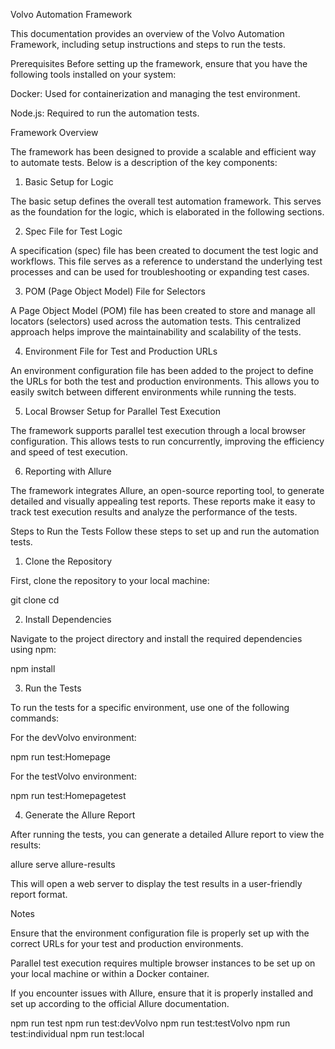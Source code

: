 Volvo Automation Framework

This documentation provides an overview of the Volvo Automation Framework, including setup instructions and steps to run the tests.

Prerequisites
Before setting up the framework, ensure that you have the following tools installed on your system:

Docker: Used for containerization and managing the test environment.

Node.js: Required to run the automation tests.

Framework Overview

The framework has been designed to provide a scalable and efficient way to automate tests. Below is a description of the key components:

1. Basic Setup for Logic
   
The basic setup defines the overall test automation framework. This serves as the foundation for the logic, which is elaborated in the following sections.

2. Spec File for Test Logic
   
A specification (spec) file has been created to document the test logic and workflows. This file serves as a reference to understand the underlying test processes and can be used for troubleshooting or expanding test cases.

3. POM (Page Object Model) File for Selectors
   
A Page Object Model (POM) file has been created to store and manage all locators (selectors) used across the automation tests. This centralized approach helps improve the maintainability and scalability of the tests.

4. Environment File for Test and Production URLs
   
An environment configuration file has been added to the project to define the URLs for both the test and production environments. This allows you to easily switch between different environments while running the tests.

5. Local Browser Setup for Parallel Test Execution
   
The framework supports parallel test execution through a local browser configuration. This allows tests to run concurrently, improving the efficiency and speed of test execution.

6. Reporting with Allure
    
The framework integrates Allure, an open-source reporting tool, to generate detailed and visually appealing test reports. These reports make it easy to track test execution results and analyze the performance of the tests.

Steps to Run the Tests
Follow these steps to set up and run the automation tests.

1. Clone the Repository
   
First, clone the repository to your local machine:

git clone <repository-url>
cd <repository-folder>

2. Install Dependencies
   
Navigate to the project directory and install the required dependencies using npm:

npm install

3. Run the Tests
   
To run the tests for a specific environment, use one of the following commands:

For the devVolvo environment:

npm run test:Homepage

For the testVolvo environment:

npm run test:Homepagetest

4. Generate the Allure Report
   
After running the tests, you can generate a detailed Allure report to view the results:

allure serve allure-results

This will open a web server to display the test results in a user-friendly report format.

Notes

Ensure that the environment configuration file is properly set up with the correct URLs for your test and production environments.

Parallel test execution requires multiple browser instances to be set up on your local machine or within a Docker container.

If you encounter issues with Allure, ensure that it is properly installed and set up according to the official Allure documentation.


npm run test
npm run test:devVolvo
npm run test:testVolvo
npm run test:individual
npm run test:local

